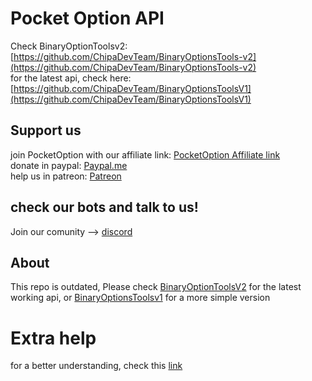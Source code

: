 # Pocket Option API
Check BinaryOptionToolsv2: [https://github.com/ChipaDevTeam/BinaryOptionsTools-v2](https://github.com/ChipaDevTeam/BinaryOptionsTools-v2) <br>
for the latest api, check here: [https://github.com/ChipaDevTeam/BinaryOptionsToolsV1](https://github.com/ChipaDevTeam/BinaryOptionsToolsV1)

## Support us
join PocketOption with our affiliate link: [PocketOption Affiliate link](https://u3.shortink.io/smart/SDIaxbeamcYYqB) <br>
donate in paypal: [Paypal.me](https://paypal.me/ChipaCL?country.x=CL&locale.x=en_US) <br> 
help us in patreon: [Patreon](https://patreon.com/VigoDEV?utm_medium=unknown&utm_source=join_link&utm_campaign=creatorshare_creator&utm_content=copyLink) <br>

## check our bots and talk to us!
Join our comunity --> [discord](https://discord.com/invite/kaZ8uV9b6k)

## About
This repo is outdated, Please check [BinaryOptionToolsV2](https://github.com/ChipaDevTeam/BinaryOptionsTools-v2) for the latest working api, or [BinaryOptionsToolsv1](https://github.com/ChipaDevTeam/BinaryOptionsToolsV1) for a more simple version

# Extra help
for a better understanding, check this [link](https://github.com/theshadow76/PocketOptionAPI/issues/4)

